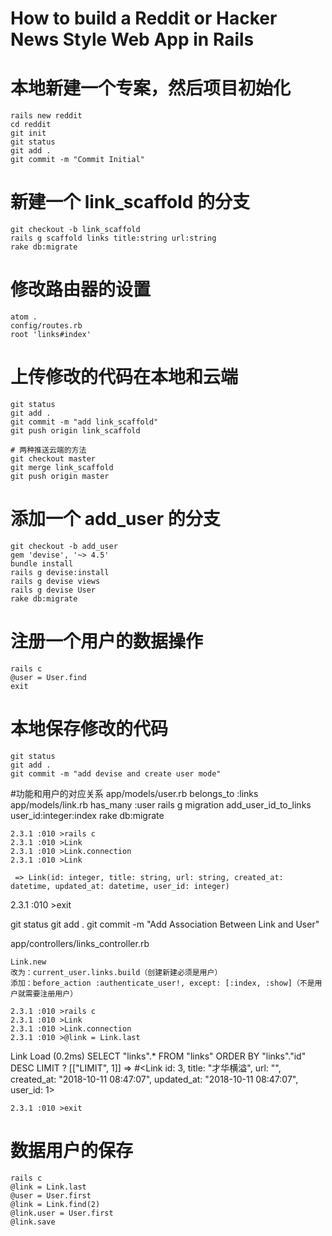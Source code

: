 # How to build a Reddit or Hacker News Style Web App in Rails

# 本地新建一个专案，然后项目初始化
```
rails new reddit
cd reddit
git init
git status
git add .
git commit -m "Commit Initial"
```
# 新建一个 link_scaffold 的分支
```
git checkout -b link_scaffold
rails g scaffold links title:string url:string
rake db:migrate
```
# 修改路由器的设置
```
atom .
config/routes.rb
root 'links#index'
```
# 上传修改的代码在本地和云端
```
git status
git add .
git commit -m "add link_scaffold"
git push origin link_scaffold

# 两种推送云端的方法
git checkout master
git merge link_scaffold
git push origin master
```

# 添加一个 add_user 的分支
```
git checkout -b add_user
gem 'devise', '~> 4.5'
bundle install
rails g devise:install
rails g devise views
rails g devise User
rake db:migrate
```
# 注册一个用户的数据操作
```
rails c
@user = User.find
exit

```
# 本地保存修改的代码
```
git status
git add .
git commit -m "add devise and create user mode"
```

#功能和用户的对应关系
app/models/user.rb
belongs_to :links
app/models/link.rb
has_many :user
rails g migration add_user_id_to_links user_id:integer:index
rake db:migrate
```
2.3.1 :010 >rails c
2.3.1 :010 >Link
2.3.1 :010 >Link.connection
2.3.1 :010 >Link
```
```
 => Link(id: integer, title: string, url: string, created_at: datetime, updated_at: datetime, user_id: integer)
```
2.3.1 :010 >exit

git status
git add .
git commit -m "Add Association Between Link and User"

app/controllers/links_controller.rb
```
Link.new
改为：current_user.links.build（创建新建必须是用户）
添加：before_action :authenticate_user!, except: [:index, :show]（不是用户就需要注册用户）
```

```
2.3.1 :010 >rails c
2.3.1 :010 >Link
2.3.1 :010 >Link.connection
2.3.1 :010 >@link = Link.last
```
Link Load (0.2ms)  SELECT  "links".* FROM "links" ORDER BY "links"."id" DESC LIMIT ?  [["LIMIT", 1]]
=> #<Link id: 3, title: "才华横溢", url: "", created_at: "2018-10-11 08:47:07", updated_at: "2018-10-11 08:47:07", user_id: 1>
```
2.3.1 :010 >exit
```
# 数据用户的保存
```
rails c
@link = Link.last
@user = User.first
@link = Link.find(2)
@link.user = User.first
@link.save
```
